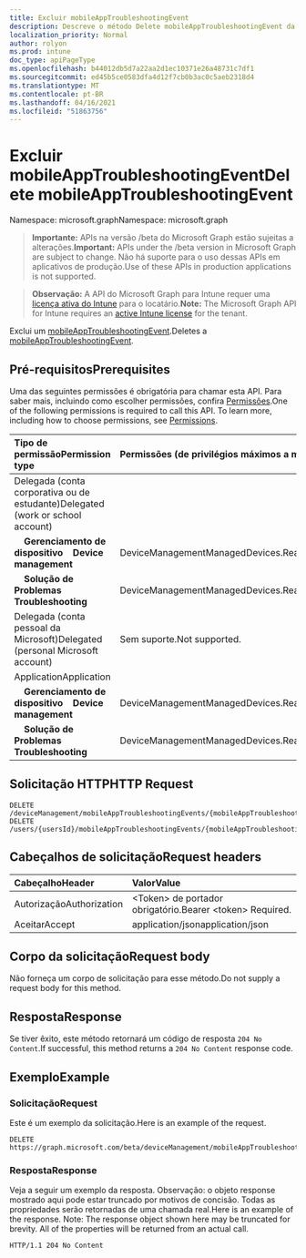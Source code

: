 ```yaml
---
title: Excluir mobileAppTroubleshootingEvent
description: Descreve o método Delete mobileAppTroubleshootingEvent da API do Microsoft Graph para Intune, que oferece suporte a vários fluxos de trabalho.
localization_priority: Normal
author: rolyon
ms.prod: intune
doc_type: apiPageType
ms.openlocfilehash: b44012db5d7a22aa2d1ec10371e26a48731c7df1
ms.sourcegitcommit: ed45b5ce0583dfa4d12f7cb0b3ac0c5aeb2318d4
ms.translationtype: MT
ms.contentlocale: pt-BR
ms.lasthandoff: 04/16/2021
ms.locfileid: "51863756"
---
```

# <a name="delete-mobileapptroubleshootingevent"></a><span data-ttu-id="7d2b7-103">Excluir mobileAppTroubleshootingEvent</span><span class="sxs-lookup"><span data-stu-id="7d2b7-103">Delete mobileAppTroubleshootingEvent</span></span>

<span data-ttu-id="7d2b7-104">Namespace: microsoft.graph</span><span class="sxs-lookup"><span data-stu-id="7d2b7-104">Namespace: microsoft.graph</span></span>

> <span data-ttu-id="7d2b7-105">**Importante:** APIs na versão /beta do Microsoft Graph estão sujeitas a alterações.</span><span class="sxs-lookup"><span data-stu-id="7d2b7-105">**Important:** APIs under the /beta version in Microsoft Graph are subject to change.</span></span> <span data-ttu-id="7d2b7-106">Não há suporte para o uso dessas APIs em aplicativos de produção.</span><span class="sxs-lookup"><span data-stu-id="7d2b7-106">Use of these APIs in production applications is not supported.</span></span>

> <span data-ttu-id="7d2b7-107">**Observação:** A API do Microsoft Graph para Intune requer uma [licença ativa do Intune](https://go.microsoft.com/fwlink/?linkid=839381) para o locatário.</span><span class="sxs-lookup"><span data-stu-id="7d2b7-107">**Note:** The Microsoft Graph API for Intune requires an [active Intune license](https://go.microsoft.com/fwlink/?linkid=839381) for the tenant.</span></span>

<span data-ttu-id="7d2b7-108">Exclui um [mobileAppTroubleshootingEvent](../resources/intune-shared-mobileapptroubleshootingevent.md).</span><span class="sxs-lookup"><span data-stu-id="7d2b7-108">Deletes a [mobileAppTroubleshootingEvent](../resources/intune-shared-mobileapptroubleshootingevent.md).</span></span>

## <a name="prerequisites"></a><span data-ttu-id="7d2b7-109">Pré-requisitos</span><span class="sxs-lookup"><span data-stu-id="7d2b7-109">Prerequisites</span></span>
<span data-ttu-id="7d2b7-p102">Uma das seguintes permissões é obrigatória para chamar esta API. Para saber mais, incluindo como escolher permissões, confira [Permissões](/graph/permissions-reference).</span><span class="sxs-lookup"><span data-stu-id="7d2b7-p102">One of the following permissions is required to call this API. To learn more, including how to choose permissions, see [Permissions](/graph/permissions-reference).</span></span>

|<span data-ttu-id="7d2b7-112">Tipo de permissão</span><span class="sxs-lookup"><span data-stu-id="7d2b7-112">Permission type</span></span>|<span data-ttu-id="7d2b7-113">Permissões (de privilégios máximos a mínimos)</span><span class="sxs-lookup"><span data-stu-id="7d2b7-113">Permissions (from most to least privileged)</span></span>|
|:---|:---|
|<span data-ttu-id="7d2b7-114">Delegada (conta corporativa ou de estudante)</span><span class="sxs-lookup"><span data-stu-id="7d2b7-114">Delegated (work or school account)</span></span>||
|<span data-ttu-id="7d2b7-115">&nbsp; &nbsp; **Gerenciamento de dispositivo**</span><span class="sxs-lookup"><span data-stu-id="7d2b7-115">&nbsp; &nbsp; **Device management**</span></span>|<span data-ttu-id="7d2b7-116">DeviceManagementManagedDevices.ReadWrite.All</span><span class="sxs-lookup"><span data-stu-id="7d2b7-116">DeviceManagementManagedDevices.ReadWrite.All</span></span>|
|<span data-ttu-id="7d2b7-117">&nbsp; &nbsp; **Solução de Problemas**</span><span class="sxs-lookup"><span data-stu-id="7d2b7-117">&nbsp; &nbsp; **Troubleshooting**</span></span>|<span data-ttu-id="7d2b7-118">DeviceManagementManagedDevices.ReadWrite.All</span><span class="sxs-lookup"><span data-stu-id="7d2b7-118">DeviceManagementManagedDevices.ReadWrite.All</span></span>|
|<span data-ttu-id="7d2b7-119">Delegada (conta pessoal da Microsoft)</span><span class="sxs-lookup"><span data-stu-id="7d2b7-119">Delegated (personal Microsoft account)</span></span>|<span data-ttu-id="7d2b7-120">Sem suporte.</span><span class="sxs-lookup"><span data-stu-id="7d2b7-120">Not supported.</span></span>|
|<span data-ttu-id="7d2b7-121">Application</span><span class="sxs-lookup"><span data-stu-id="7d2b7-121">Application</span></span>||
|<span data-ttu-id="7d2b7-122">&nbsp; &nbsp; **Gerenciamento de dispositivo**</span><span class="sxs-lookup"><span data-stu-id="7d2b7-122">&nbsp; &nbsp; **Device management**</span></span>|<span data-ttu-id="7d2b7-123">DeviceManagementManagedDevices.ReadWrite.All</span><span class="sxs-lookup"><span data-stu-id="7d2b7-123">DeviceManagementManagedDevices.ReadWrite.All</span></span>|
|<span data-ttu-id="7d2b7-124">&nbsp; &nbsp; **Solução de Problemas**</span><span class="sxs-lookup"><span data-stu-id="7d2b7-124">&nbsp; &nbsp; **Troubleshooting**</span></span>|<span data-ttu-id="7d2b7-125">DeviceManagementManagedDevices.ReadWrite.All</span><span class="sxs-lookup"><span data-stu-id="7d2b7-125">DeviceManagementManagedDevices.ReadWrite.All</span></span>|

## <a name="http-request"></a><span data-ttu-id="7d2b7-126">Solicitação HTTP</span><span class="sxs-lookup"><span data-stu-id="7d2b7-126">HTTP Request</span></span>
<!-- {
  "blockType": "ignored"
}
-->
``` http
DELETE /deviceManagement/mobileAppTroubleshootingEvents/{mobileAppTroubleshootingEventId}
DELETE /users/{usersId}/mobileAppTroubleshootingEvents/{mobileAppTroubleshootingEventId}
```

## <a name="request-headers"></a><span data-ttu-id="7d2b7-127">Cabeçalhos de solicitação</span><span class="sxs-lookup"><span data-stu-id="7d2b7-127">Request headers</span></span>
|<span data-ttu-id="7d2b7-128">Cabeçalho</span><span class="sxs-lookup"><span data-stu-id="7d2b7-128">Header</span></span>|<span data-ttu-id="7d2b7-129">Valor</span><span class="sxs-lookup"><span data-stu-id="7d2b7-129">Value</span></span>|
|:---|:---|
|<span data-ttu-id="7d2b7-130">Autorização</span><span class="sxs-lookup"><span data-stu-id="7d2b7-130">Authorization</span></span>|<span data-ttu-id="7d2b7-131">&lt;Token&gt; de portador obrigatório.</span><span class="sxs-lookup"><span data-stu-id="7d2b7-131">Bearer &lt;token&gt; Required.</span></span>|
|<span data-ttu-id="7d2b7-132">Aceitar</span><span class="sxs-lookup"><span data-stu-id="7d2b7-132">Accept</span></span>|<span data-ttu-id="7d2b7-133">application/json</span><span class="sxs-lookup"><span data-stu-id="7d2b7-133">application/json</span></span>|

## <a name="request-body"></a><span data-ttu-id="7d2b7-134">Corpo da solicitação</span><span class="sxs-lookup"><span data-stu-id="7d2b7-134">Request body</span></span>
<span data-ttu-id="7d2b7-135">Não forneça um corpo de solicitação para esse método.</span><span class="sxs-lookup"><span data-stu-id="7d2b7-135">Do not supply a request body for this method.</span></span>

## <a name="response"></a><span data-ttu-id="7d2b7-136">Resposta</span><span class="sxs-lookup"><span data-stu-id="7d2b7-136">Response</span></span>
<span data-ttu-id="7d2b7-137">Se tiver êxito, este método retornará um código de resposta `204 No Content`.</span><span class="sxs-lookup"><span data-stu-id="7d2b7-137">If successful, this method returns a `204 No Content` response code.</span></span>

## <a name="example"></a><span data-ttu-id="7d2b7-138">Exemplo</span><span class="sxs-lookup"><span data-stu-id="7d2b7-138">Example</span></span>

### <a name="request"></a><span data-ttu-id="7d2b7-139">Solicitação</span><span class="sxs-lookup"><span data-stu-id="7d2b7-139">Request</span></span>
<span data-ttu-id="7d2b7-140">Este é um exemplo da solicitação.</span><span class="sxs-lookup"><span data-stu-id="7d2b7-140">Here is an example of the request.</span></span>
``` http
DELETE https://graph.microsoft.com/beta/deviceManagement/mobileAppTroubleshootingEvents/{mobileAppTroubleshootingEventId}
```

### <a name="response"></a><span data-ttu-id="7d2b7-141">Resposta</span><span class="sxs-lookup"><span data-stu-id="7d2b7-141">Response</span></span>
<span data-ttu-id="7d2b7-p103">Veja a seguir um exemplo da resposta. Observação: o objeto response mostrado aqui pode estar truncado por motivos de concisão. Todas as propriedades serão retornadas de uma chamada real.</span><span class="sxs-lookup"><span data-stu-id="7d2b7-p103">Here is an example of the response. Note: The response object shown here may be truncated for brevity. All of the properties will be returned from an actual call.</span></span>
``` http
HTTP/1.1 204 No Content
```











